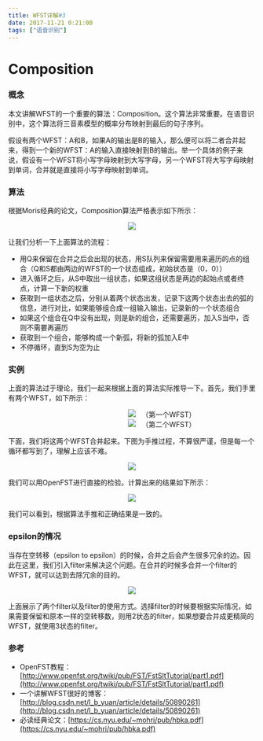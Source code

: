 ```yaml
---
title: WFST详解#3
date: 2017-11-21 0:21:00
tags: ["语音识别"]
---
```


# Composition

### 概念
本文讲解WFST的一个重要的算法：Composition。这个算法非常重要。在语音识别中，这个算法将三音素模型的概率分布映射到最后的句子序列。

假设有两个WFST：A和B，如果A的输出是B的输入，那么便可以将二者合并起来，得到一个新的WFST：A的输入直接映射到B的输出。举一个具体的例子来说，假设有一个WFST将小写字母映射到大写字母，另一个WFST将大写字母映射到单词，合并就是直接将小写字母映射到单词。

### 算法

根据Moris经典的论文，Composition算法严格表示如下所示：

<img src="algorithm.png" style="margin-left:50%;transform: translateX(-50%);">

让我们分析一下上面算法的流程：
* 用Q来保留在合并之后会出现的状态，用S队列来保留需要用来遍历的点的组合（Q和S都由两边的WFST的一个状态组成，初始状态是（0，0））
* 进入循环之后，从S中取出一组状态，如果这组状态是两边的起始点或者终点，计算一下新的权重
* 获取到一组状态之后，分别从着两个状态出发，记录下这两个状态出去的弧的信息，进行对比，如果能够组合成一组输入输出，记录新的一个状态组合
* 如果这个组合在Q中没有出现，则是新的组合，还需要遍历，加入S当中，否则不需要再遍历
* 获取到一个组合，能够构成一个新弧，将新的弧加入E中
* 不停循环，直到S为空为止

### 实例

上面的算法过于理论，我们一起来根据上面的算法实际推导一下。首先，我们手里有两个WFST，如下所示：

<img src="first.png" style="margin-left:50%;transform: translateX(-50%);">
（第一个WFST）

<img src="second.png" style="margin-left:50%;transform: translateX(-50%);">
（第二个WFST）

下面，我们将这两个WFST合并起来。下图为手推过程，不算很严谨，但是每一个循环都写到了，理解上应该不难。

<img src="hand.png" style="margin-left:50%;transform: translateX(-50%);">

我们可以用OpenFST进行直接的检验。计算出来的结果如下所示：

<img src="out.png" style="margin-left:50%;transform: translateX(-50%);">

我们可以看到，根据算法手推和正确结果是一致的。

### epsilon的情况
当存在空转移（epsilon to epsilon）的时候，合并之后会产生很多冗余的边。因此在这里，我们引入filter来解决这个问题。在合并的时候多合并一个filter的WFST，就可以达到去除冗余的目的。

<img src="rmE.png" style="margin-left:50%;transform: translateX(-50%);">

上面展示了两个filter以及filter的使用方式。选择filter的时候要根据实际情况，如果需要保留和原本一样的空转移数，则用2状态的filter，如果想要合并成更精简的WFST，就使用3状态的filter。

### 参考
* OpenFST教程：[http://www.openfst.org/twiki/pub/FST/FstSltTutorial/part1.pdf](http://www.openfst.org/twiki/pub/FST/FstSltTutorial/part1.pdf)
* 一个讲解WFST很好的博客：[http://blog.csdn.net/l_b_yuan/article/details/50890261](http://blog.csdn.net/l_b_yuan/article/details/50890261)
* 必读经典论文：[https://cs.nyu.edu/~mohri/pub/hbka.pdf](https://cs.nyu.edu/~mohri/pub/hbka.pdf)

<!--
```bash
$ fstcompile -isymbols=io.txt -osymbols=io.txt first.txt first.fst
$ fstdraw -isymbols=io.txt -osymbols=io.txt first.fst >first.dot
$ dot -Tps first.dot>first.ps
$ fstcompile -isymbols=io.txt -osymbols=io.txt second.txt second.fst
$ fstdraw -isymbols=io.txt -osymbols=io.txt second.fst >second.dot
$ dot -Tps second.dot>second.ps
$ fstcompose first.fst second.fst out.fst
$ fstdraw -isymbols=io.txt -osymbols=io.txt out.fst >out.dot
$ dot -Tps out.dot>out.ps
```
-->
